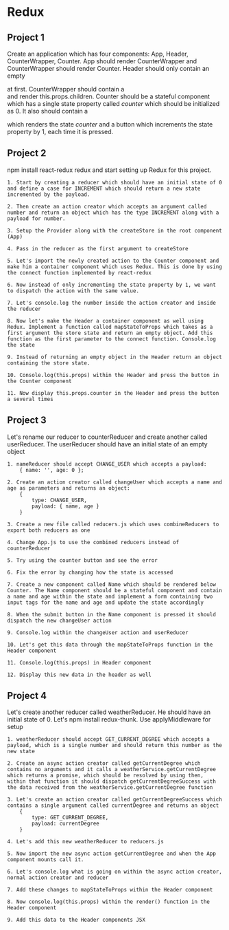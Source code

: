 # Redux

## Project 1
Create an application which has four components: App, Header, CounterWrapper, Counter. App should render CounterWrapper and CounterWrapper should render Counter. Header should only contain an empty <nav></nav> at first. CounterWrapper should contain a <div class="container"></div> and render this.props.children. Counter should be a stateful component which has a single state property called _counter_ which should be initialized as 0. It also should contain a <p></p> which renders the state _counter_ and a button which increments the state property by 1, each time it is pressed.

## Project 2

npm install react-redux redux and start setting up Redux for this project.

    1. Start by creating a reducer which should have an initial state of 0 and define a case for INCREMENT which should return a new state incremented by the payload.

    2. Then create an action creator which accepts an argument called number and return an object which has the type INCREMENT along with a payload for number.

    3. Setup the Provider along with the createStore in the root component (App)

    4. Pass in the reducer as the first argument to createStore

    5. Let's import the newly created action to the Counter component and make him a container component which uses Redux. This is done by using the connect function implemented by react-redux

    6. Now instead of only incrementing the state property by 1, we want to dispatch the action with the same value.

    7. Let's console.log the number inside the action creator and inside the reducer

    8. Now let's make the Header a container component as well using Redux. Implement a function called mapStateToProps which takes as a first argument the store state and return an empty object. Add this function as the first parameter to the connect function. Console.log the state

    9. Instead of returning an empty object in the Header return an object containing the store state.

    10. Console.log(this.props) within the Header and press the button in the Counter component

    11. Now display this.props.counter in the Header and press the button a several times

## Project 3
Let's rename our reducer to counterReducer and create another called userReducer. The userReducer should have an initial state of an empty object

    1. nameReducer should accept CHANGE_USER which accepts a payload:
        { name: '', age: 0 };

    2. Create an action creator called changeUser which accepts a name and age as parameters and returns an object:
        {
            type: CHANGE_USER,
            payload: { name, age }
        }

    3. Create a new file called reducers.js which uses combineReducers to export both reducers as one

    4. Change App.js to use the combined reducers instead of counterReducer

    5. Try using the counter button and see the error

    6. Fix the error by changing how the state is accessed

    7. Create a new component called Name which should be rendered below Counter. The Name component should be a stateful component and contain a name and age within the state and implement a form containing two input tags for the name and age and update the state accordingly

    8. When the submit button in the Name component is pressed it should dispatch the new changeUser action

    9. Console.log within the changeUser action and userReducer

    10. Let's get this data through the mapStateToProps function in the Header component

    11. Console.log(this.props) in Header component

    12. Display this new data in the header as well

## Project 4
Let's create another reducer called weatherReducer. He should have an initial state of 0. Let's npm install redux-thunk. Use applyMiddleware for setup

    1. weatherReducer should accept GET_CURRENT_DEGREE which accepts a payload, which is a single number and should return this number as the new state

    2. Create an async action creator called getCurrentDegree which contains no arguments and it calls a weatherService.getCurrentDegree which returns a promise, which should be resolved by using then, within that function it should dispatch getCurrentDegreeSuccess with the data received from the weatherService.getCurrentDegree function

    3. Let's create an action creator called getCurrentDegreeSuccess which contains a single argument called currentDegree and returns an object
        {
            type: GET_CURRENT_DEGREE,
            payload: currentDegree
        }

    4. Let's add this new weatherReducer to reducers.js

    5. Now import the new async action getCurrentDegree and when the App component mounts call it.

    6. Let's console.log what is going on within the async action creator, normal action creator and reducer

    7. Add these changes to mapStateToProps within the Header component

    8. Now console.log(this.props) within the render() function in the Header component

    9. Add this data to the Header components JSX
